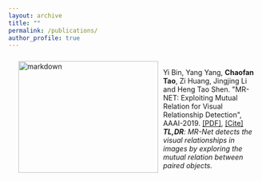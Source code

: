 ```yaml
---
layout: archive
title: ""
permalink: /publications/
author_profile: true
---
```



<div style="display:inline-block; border:2px; margin:10px;">
 <img src="../images/cover_image/mrnet.png" style="float:left;" width="280" height="224" alt="markdown" align="left" hspace="10px">
<p>Yi Bin, Yang Yang, <b>Chaofan Tao</b>, Zi Huang, Jingjing Li and Heng Tao Shen. "MR-NET: Exploiting Mutual Relation for Visual  Relationship Detection", AAAI-2019. 
<a href="https://www.aaai.org/ojs/index.php/AAAI/article/view/4819">[PDF]</a>,
<a href="../files/bib/mrnet_aaai19.txt">[Cite]</a>
<i><b>TL,DR</b>: MR-Net detects the visual relationships in images by exploring the mutual relation between paired objects. </i>
</p>
</div>
